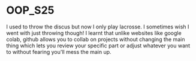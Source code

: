 # OOP_S25
I used to throw the discus but now I only play lacrosse. I sometimes wish I went with just throwing though!
I learnt that unlike websites like google colab, github allows you to collab on projects without changing the main thing which lets you review your specific part or adjust whatever you want to without fearing you'll mess the main up.
